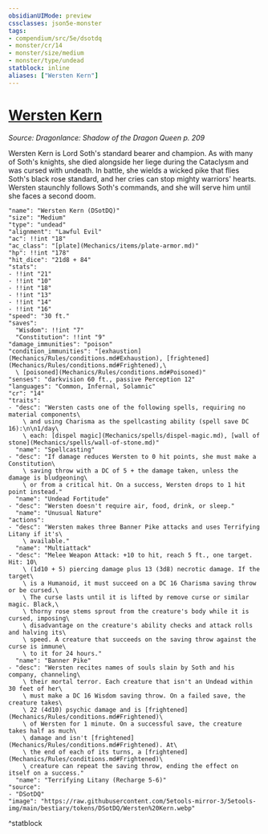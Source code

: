 ```yaml
---
obsidianUIMode: preview
cssclasses: json5e-monster
tags:
- compendium/src/5e/dsotdq
- monster/cr/14
- monster/size/medium
- monster/type/undead
statblock: inline
aliases: ["Wersten Kern"]
---
```

# [Wersten Kern](Mechanics\bestiary\npc/wersten-kern-dsotdq.md)
*Source: Dragonlance: Shadow of the Dragon Queen p. 209*  

Wersten Kern is Lord Soth's standard bearer and champion. As with many of Soth's knights, she died alongside her liege during the Cataclysm and was cursed with undeath. In battle, she wields a wicked pike that flies Soth's black rose standard, and her cries can stop mighty warriors' hearts. Wersten staunchly follows Soth's commands, and she will serve him until she faces a second doom.

```statblock
"name": "Wersten Kern (DSotDQ)"
"size": "Medium"
"type": "undead"
"alignment": "Lawful Evil"
"ac": !!int "18"
"ac_class": "[plate](Mechanics/items/plate-armor.md)"
"hp": !!int "178"
"hit_dice": "21d8 + 84"
"stats":
- !!int "21"
- !!int "10"
- !!int "18"
- !!int "13"
- !!int "14"
- !!int "16"
"speed": "30 ft."
"saves":
  "Wisdom": !!int "7"
  "Constitution": !!int "9"
"damage_immunities": "poison"
"condition_immunities": "[exhaustion](Mechanics/Rules/conditions.md#Exhaustion), [frightened](Mechanics/Rules/conditions.md#Frightened),\
  \ [poisoned](Mechanics/Rules/conditions.md#Poisoned)"
"senses": "darkvision 60 ft., passive Perception 12"
"languages": "Common, Infernal, Solamnic"
"cr": "14"
"traits":
- "desc": "Wersten casts one of the following spells, requiring no material components\
    \ and using Charisma as the spellcasting ability (spell save DC 16):\n\n1/day\
    \ each: [dispel magic](Mechanics/spells/dispel-magic.md), [wall of stone](Mechanics/spells/wall-of-stone.md)"
  "name": "Spellcasting"
- "desc": "If damage reduces Wersten to 0 hit points, she must make a Constitution\
    \ saving throw with a DC of 5 + the damage taken, unless the damage is bludgeoning\
    \ or from a critical hit. On a success, Wersten drops to 1 hit point instead."
  "name": "Undead Fortitude"
- "desc": "Wersten doesn't require air, food, drink, or sleep."
  "name": "Unusual Nature"
"actions":
- "desc": "Wersten makes three Banner Pike attacks and uses Terrifying Litany if it's\
    \ available."
  "name": "Multiattack"
- "desc": "Melee Weapon Attack: +10 to hit, reach 5 ft., one target. Hit: 10\
    \ (1d10 + 5) piercing damage plus 13 (3d8) necrotic damage. If the target\
    \ is a Humanoid, it must succeed on a DC 16 Charisma saving throw or be cursed.\
    \ The curse lasts until it is lifted by remove curse or similar magic. Black,\
    \ thorny rose stems sprout from the creature's body while it is cursed, imposing\
    \ disadvantage on the creature's ability checks and attack rolls and halving its\
    \ speed. A creature that succeeds on the saving throw against the curse is immune\
    \ to it for 24 hours."
  "name": "Banner Pike"
- "desc": "Wersten recites names of souls slain by Soth and his company, channeling\
    \ their mortal terror. Each creature that isn't an Undead within 30 feet of her\
    \ must make a DC 16 Wisdom saving throw. On a failed save, the creature takes\
    \ 22 (4d10) psychic damage and is [frightened](Mechanics/Rules/conditions.md#Frightened)\
    \ of Wersten for 1 minute. On a successful save, the creature takes half as much\
    \ damage and isn't [frightened](Mechanics/Rules/conditions.md#Frightened). At\
    \ the end of each of its turns, a [frightened](Mechanics/Rules/conditions.md#Frightened)\
    \ creature can repeat the saving throw, ending the effect on itself on a success."
  "name": "Terrifying Litany (Recharge 5-6)"
"source":
- "DSotDQ"
"image": "https://raw.githubusercontent.com/5etools-mirror-3/5etools-img/main/bestiary/tokens/DSotDQ/Wersten%20Kern.webp"
```
^statblock